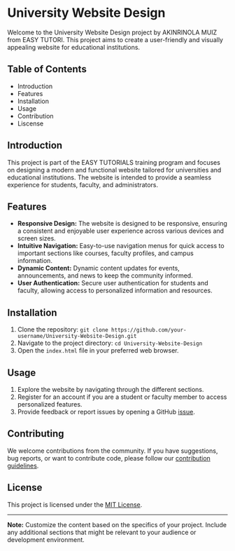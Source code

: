 # University Website Design

Welcome to the University Website Design project by AKINRINOLA MUIZ from EASY TUTORI. This project aims to create a user-friendly and visually appealing website for educational institutions.

## Table of Contents
- Introduction
- Features
- Installation
- Usage
- Contribution
- Liscense
  
## Introduction
This project is part of the EASY TUTORIALS training program and focuses on designing a modern and functional website tailored for universities and educational institutions. The website is intended to provide a seamless experience for students, faculty, and administrators.

## Features
- **Responsive Design:** The website is designed to be responsive, ensuring a consistent and enjoyable user experience across various devices and screen sizes.
- **Intuitive Navigation:** Easy-to-use navigation menus for quick access to important sections like courses, faculty profiles, and campus information.
- **Dynamic Content:** Dynamic content updates for events, announcements, and news to keep the community informed.
- **User Authentication:** Secure user authentication for students and faculty, allowing access to personalized information and resources.

## Installation
1. Clone the repository: `git clone https://github.com/your-username/University-Website-Design.git`
2. Navigate to the project directory: `cd University-Website-Design`
3. Open the `index.html` file in your preferred web browser.

## Usage
1. Explore the website by navigating through the different sections.
2. Register for an account if you are a student or faculty member to access personalized features.
3. Provide feedback or report issues by opening a GitHub [issue](https://github.com/muizAyomide/University-Website-Design/issues).

## Contributing
We welcome contributions from the community. If you have suggestions, bug reports, or want to contribute code, please follow our [contribution guidelines](CONTRIBUTING.md).

## License
This project is licensed under the [MIT License](LICENSE).

---

**Note:** Customize the content based on the specifics of your project. Include any additional sections that might be relevant to your audience or development environment.
